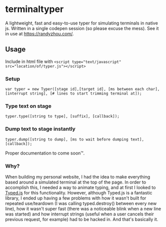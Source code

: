 # terminaltyper
A lightweight, fast and easy-to-use typer for simulating terminals in native js. Written in a single codepen session (so please excuse the mess). See it in use at https://randyzhou.com/.

## Usage
Include in html file with `<script type="text/javascript" src="location/of/typer.js"></script>`

### Setup
`var typer = new Typer([stage id],[target id], [ms between each char], [interrupt string], [# lines to start trimming terminal at]);`

### Type text on stage
`typer.type([string to type], [suffix], [callback]);`

### Dump text to stage instantly
`typer.dump([string to dump], [ms to wait before dumping text], [callback]);`

Proper documentation to come soon™.

### Why?
When building my personal website, I had the idea to make everything based around a simulated terminal at the top of the page. In order to accomplish this, I needed a way to animate typing, and at first I looked to [Typed.js](https://github.com/mattboldt/typed.js) for this functionality. However, although Typed.js is a fantastic library, I ended up having a few problems with how it wasn't built for repeated use/teardown (I was calling typed.destroy() between every new line), how it wasn't super fast (there was a noticeable blink when a new line was started) and how interrupt strings (useful when a user cancels their previous request, for example) had to be hacked in. And that's basically it.
